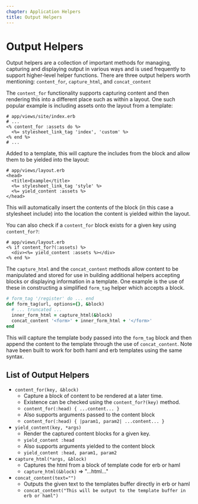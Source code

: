 ```yaml
---
chapter: Application Helpers
title: Output Helpers
---
```


# Output Helpers

Output helpers are a collection of important methods for managing, capturing and
displaying output in various ways and is used frequently to support higher-level
helper functions. There are three output helpers worth mentioning:
`content_for`, `capture_html`, and `concat_content`

The `content_for` functionality supports capturing content and then rendering
this into a different place such as within a layout. One such popular example is
including assets onto the layout from a template:

```erb
# app/views/site/index.erb
# ...
<% content_for :assets do %>
  <%= stylesheet_link_tag 'index', 'custom' %>
<% end %>
# ...
```

Added to a template, this will capture the includes from the block and allow
them to be yielded into the layout:

```erb
# app/views/layout.erb
<head>
  <title>Example</title>
  <%= stylesheet_link_tag 'style' %>
  <%= yield_content :assets %>
</head>
```

This will automatically insert the contents of the block (in this case a
stylesheet include) into the location the content is yielded within the layout.

You can also check if a `content_for` block exists for a given key using
`content_for?`:

```erb
# app/views/layout.erb
<% if content_for?(:assets) %>
  <div><%= yield_content :assets %></div>
<% end %>
```

The `capture_html` and the `concat_content` methods allow content to be
manipulated and stored for use in building additional helpers accepting blocks
or displaying information in a template. One example is the use of these in
constructing a simplified `form_tag` helper which accepts a block.

```ruby
# form_tag '/register' do ... end
def form_tag(url, options={}, &block)
  # ... truncated ...
  inner_form_html = capture_html(&block)
  concat_content '<form>' + inner_form_html + '</form>'
end
```

This will capture the template body passed into the `form_tag` block and then
append the content to the template through the use of `concat_content`. Note
have been built to work for both haml and erb templates using the same syntax.

## List of Output Helpers

- `content_for(key, &block)`
  - Capture a block of content to be rendered at a later time.
  - Existence can be checked using the `content_for?(key)` method.
  - `content_for(:head) { ...content... }`
  - Also supports arguments passed to the content block
  - `content_for(:head) { |param1, param2| ...content... }`
- `yield_content(key, *args)`
  - Render the captured content blocks for a given key.
  - `yield_content :head`
  - Also supports arguments yielded to the content block
  - `yield_content :head, param1, param2`
- `capture_html(*args, &block)`
  - Captures the html from a block of template code for erb or haml
  - `capture_html(&block)` => "...html..."
- `concat_content(text="")`
  - Outputs the given text to the templates buffer directly in erb or haml
  - `concat_content("This will be output to the template buffer in erb or
    haml")`
